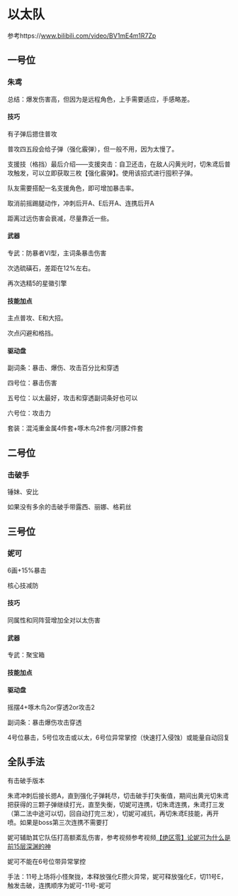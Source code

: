 # 以太队

参考https://www.bilibili.com/video/BV1mE4m1R7Zp

## 一号位

### 朱鸢

总结：爆发伤害高，但因为是远程角色，上手需要适应，手感略差。

#### 技巧

有子弹后摁住普攻

普攻四五段会给子弹（强化霰弹），但一般不用，因为太慢了。

支援技（格挡）最后介绍——支援突击：自卫还击，在敌人闪黄光时，切朱鸢后普攻触发，可以立即获取三枚【强化霰弹】。使用该招式进行囤积子弹。

队友需要搭配一名支援角色，即可增加暴击率。

取消前摇踢腿动作，冲刺后开A、E后开A、连携后开A

距离过远伤害会衰减，尽量靠近一些。

#### 武器

专武：防暴者VI型，主词条暴击伤害

次选硫磺石，差距在12%左右。

再次选精5的星徽引擎

#### 技能加点

主点普攻、E和大招。

次点闪避和格挡。

#### 驱动盘

副词条：暴击、爆伤、攻击百分比和穿透

四号位：暴击伤害

五号位：以太最好，攻击和穿透副词条好也可以

六号位：攻击力

套装：混沌重金属4件套+啄木鸟2件套/河豚2件套

## 二号位

### 击破手

锤妹、安比

如果没有多余的击破手带露西、丽娜、格莉丝

## 三号位

### 妮可

6画+15%暴击

核心技减防

#### 技巧

同属性和同阵营增加全对以太伤害

#### 武器

专武：聚宝箱

#### 技能加点

#### 驱动盘

摇摆4+啄木鸟2or穿透2or攻击2

副词条：暴击爆伤攻击穿透

4号位暴击，5号位攻击或以太，6号位异常掌控（快速打入侵蚀）或能量自动回复

## 全队手法

有击破手版本

朱鸢冲刺后接长摁A，直到强化子弹耗尽，切击破手打失衡值，期间出黄光切朱鸢把获得的三颗子弹继续打光，直至失衡，切妮可连携，切朱鸢连携，朱鸢打三发（第二法中途可以切，回自动打完三发），切妮可减抗，再切朱鸢E技能，再开喷。如果是boss第三次连携不需要打



妮可辅助其它队伍打高额紊乱伤害，参考视频参考视频[【绝区零】论妮可为什么是前15层深渊的神](https://www.bilibili.com/video/BV19yeDeyE4u)

妮可不能在6号位带异常掌控

手法：11号上场将小怪聚拢，本释放强化E攒火异常，妮可释放强化E，切11号E，触发击破，连携顺序为妮可-11号-妮可